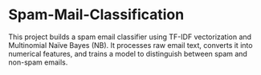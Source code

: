 # Spam-Mail-Classification
This project builds a spam email classifier using TF-IDF vectorization and Multinomial Naïve Bayes (NB). It processes raw email text, converts it into numerical features, and trains a model to distinguish between spam and non-spam emails.
